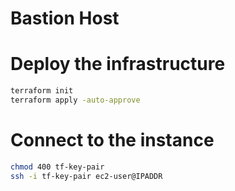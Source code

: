 # Bastion Host

# Deploy the infrastructure
```bash
terraform init
terraform apply -auto-approve
```

# Connect to the instance
```bash
chmod 400 tf-key-pair
ssh -i tf-key-pair ec2-user@IPADDR
```
